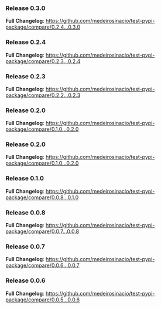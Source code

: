 ### Release 0.3.0 

**Full Changelog**: https://github.com/medeirosinacio/test-pypi-package/compare/0.2.4...0.3.0

### Release 0.2.4 

**Full Changelog**: https://github.com/medeirosinacio/test-pypi-package/compare/0.2.3...0.2.4

### Release 0.2.3 

**Full Changelog**: https://github.com/medeirosinacio/test-pypi-package/compare/0.2.2...0.2.3

### Release 0.2.0 

**Full Changelog**: https://github.com/medeirosinacio/test-pypi-package/compare/0.1.0...0.2.0

### Release 0.2.0 

**Full Changelog**: https://github.com/medeirosinacio/test-pypi-package/compare/0.1.0...0.2.0

### Release 0.1.0 

**Full Changelog**: https://github.com/medeirosinacio/test-pypi-package/compare/0.0.8...0.1.0

### Release 0.0.8 

**Full Changelog**: https://github.com/medeirosinacio/test-pypi-package/compare/0.0.7...0.0.8

### Release 0.0.7 

**Full Changelog**: https://github.com/medeirosinacio/test-pypi-package/compare/0.0.6...0.0.7

### Release 0.0.6 

**Full Changelog**: https://github.com/medeirosinacio/test-pypi-package/compare/0.0.5...0.0.6

